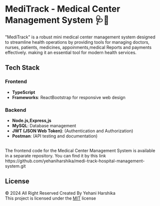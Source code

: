 # MediTrack - Medical Center Management System 🩺💊

"MediTrack" is a robust mini medical center management system designed to streamline health operations by providing tools for managing doctors, nurses, patients, medicines, appoinments,medical Reports and payments effectively.
making it an essential tool for modern health services.

## Tech Stack

### **Frontend**
- **TypeScript**
- **Frameworks**: ReactBootstrap for responsive web design


### **Backend**
- **Node.js,Express,js**
- **MySQL**: Database management
- **JWT (JSON Web Token)**: (Authentication and Authorization)
- **Postman**: (API testing and documentation)


<br>
The frontend code for the Medical Center Management System is available in a separate repository. You can find it by this link<br>
https://github.com/yehaniharshika/medi-track-hospital-management-system.git

## License
© 2024 All Right Reserved Created By Yehani Harshika
<br/>
This project is licensed under the [MIT](License.txt) license
